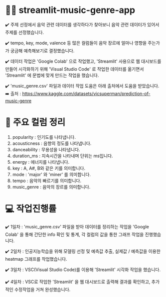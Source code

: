 # 🎷🎶 streamlit-music-genre-app

 ✔️ 주제 선정에서 음악 관련 데이터를 생각하다가 찾아보니 음악 관련 데이터가 있어서 주제를 선정했습니다.

 ✔️ tempo, key, mode, valence 등 많은 컬럼들이 음악 장르에 얼마나 영향을 주는가가 궁금해 예측해보기로 결정했습니다.

 ✔️ 데이터 작업은 'Google Colab' 으로 작업했고, 'Streamlit' 사용으로 웹 대시보드를 만들어 시각화하기 위해 'Visual Studio Code' 로 작업한 데이터를 옮기면서 'Streamlit' 에 문법에 맞게 만드는 작업을 했습니다.

 ✔️ 'music_genre.csv' 파일과 데이터 작업 도움은 아래 출처에서 도움을 받았습니다.
 ➡️ 출처 : https://www.kaggle.com/datasets/vicsuperman/prediction-of-music-genre

# 🎼 주요 컬럼 정리
 1) popularity       : 인기도를 나타냅니다.
 2) acousticness     : 음향의 정도를 나타냅니다.
 3) danceability     : 무용성을 나타냅니다.
 4) duration_ms      : 지속시간을 나타내며 단위는 ms입니다.
 5) energy           : 에너지를 나타냅니다.
 7) key              : A, A#, B와 같은 키를 의미합니다.
 8) mode             : 'major' 와 'miner' 를 의미합니다.
 9) tempo            : 음악의 빠르기를 의미합니다.
 10) music_genre     : 음악의 장르를 의미합니다.

# 💻 작업진행률
 ✔️ 1일차 : 'music_genre.csv' 파일을 받아 데이터를 정리하는 작업을 'Google Colab' 을 통해
             간단한 info 확인 및 통계, 각 컬럼의 값을 통한 그래프 작업을 진행했습니다.

 ✔️ 2일차 : 인공지능학습을 위해 모델링 선정 및 예측값 추출, 실제값 / 예측값을 이용한
             heatmap 그래프를 작업했습니다.

 ✔️ 3일차 : VSC(Visual Studio Code)를 이용해 'Streamlit' 시각화 작업을 했습니다.

 ✔️ 4일차 : VSC로 작업한 'Streamlit' 을 웹 대시보드로 출력해 결과를 확인하고,
            추가적인 수정작업을 거쳐 완성했습니다.